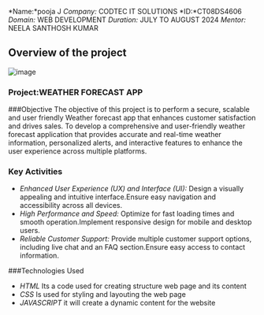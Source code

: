 *Name:*pooja J
*Company:* CODTEC IT SOLUTIONS
*ID:*CT08DS4606
*Domain:* WEB DEVELOPMENT
*Duration:* JULY TO AUGUST 2024
*Mentor:* NEELA SANTHOSH KUMAR


## Overview of the project 
![image](https://github.com/user-attachments/assets/d562d82c-f869-47fb-9510-c29735532eca)

### Project:WEATHER FORECAST APP

###Objective
The objective of this project is to perform a secure, scalable and user friendly Weather forecast app that enhances customer satisfaction and drives sales.
To develop a comprehensive and user-friendly weather forecast application that provides accurate and real-time weather information, personalized alerts, and interactive features to enhance the user experience across multiple platforms.

### Key Activities
- *Enhanced User Experience (UX) and Interface (UI):* Design a visually appealing and intuitive interface.Ensure easy navigation and accessibility across all devices.
- *High Performance and Speed:* Optimize for fast loading times and smooth operation.Implement responsive design for mobile and desktop users.
- *Reliable Customer Support:* Provide multiple customer support options, including live chat and an FAQ section.Ensure easy access to contact information.


###Technologies Used
- *HTML* Its a code used for creating  structure web page and its content
- *CSS* Is used for styling and layouting the web page
- *JAVASCRIPT* it will create a dynamic content for the website
